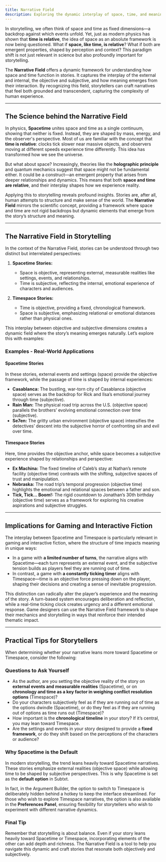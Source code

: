 ```yaml
---
title: Narrative Field
description: Exploring the dynamic interplay of space, time, and meaning in storytelling
---
```


In storytelling, we often think of space and time as fixed dimensions—a backdrop against which events unfold. Yet, just as modern physics has shown that **time is relative**, the idea of space as an absolute framework is now being questioned. What if **space, like time, is relative**? What if both are emergent properties, shaped by perception and context? This paradigm shift is not just relevant in science but also profoundly important for storytelling.

The **Narrative Field** offers a dynamic framework for understanding how space and time function in stories. It captures the interplay of the external and internal, the objective and subjective, and how meaning emerges from their interaction. By recognizing this field, storytellers can craft narratives that feel both grounded and transcendent, capturing the complexity of human experience.

---

## The Science behind the Narrative Field

In physics, **Spacetime** unites space and time as a single continuum, showing that neither is fixed. Instead, they are shaped by mass, energy, and the observer's perspective. Most of us are familiar with the concept that **time is relative**: clocks tick slower near massive objects, and observers moving at different speeds experience time differently. This idea has transformed how we see the universe.

But what about space? Increasingly, theories like the **holographic principle** and quantum mechanics suggest that space might not be fundamental either. It could be a construct—an emergent property that arises from deeper relationships and dynamics. This means that both **space and time are relative**, and their interplay shapes how we experience reality.

Applying this to storytelling reveals profound insights. Stories are, after all, human attempts to structure and make sense of the world. The **Narrative Field** mirrors the scientific concept, providing a framework where space and time are not rigid backdrops but dynamic elements that emerge from the story’s structure and meaning.

---

## The Narrative Field in Storytelling

In the context of the Narrative Field, stories can be understood through two distinct but interrelated perspectives:

1. **Spacetime Stories:**
   - Space is objective, representing external, measurable realities like settings, events, and relationships.
   - Time is subjective, reflecting the internal, emotional experience of characters and audiences.

2. **Timespace Stories:**
   - Time is objective, providing a fixed, chronological framework.
   - Space is subjective, emphasizing relational or emotional distances rather than physical ones.

This interplay between objective and subjective dimensions creates a dynamic field where the story’s meaning emerges naturally. Let’s explore this with examples:

### Examples - Real-World Applications

#### Spacetime Stories
In these stories, external events and settings (space) provide the objective framework, while the passage of time is shaped by internal experiences:
- **Casablanca:** The bustling, war-torn city of Casablanca (objective space) serves as the backdrop for Rick and Ilsa’s emotional journey through time (subjective).
- **Rain Man:** The physical road trip across the U.S. (objective space) parallels the brothers’ evolving emotional connection over time (subjective).
- **Se7en:** The gritty urban environment (objective space) intensifies the detectives’ descent into the subjective horror of confronting sin and evil over time.

#### Timespace Stories
Here, time provides the objective anchor, while space becomes a subjective experience shaped by relationships and perspective:
- **Ex Machina:** The fixed timeline of Caleb’s stay at Nathan’s remote facility (objective time) contrasts with the shifting, subjective spaces of trust and manipulation.
- **Nebraska:** The road trip’s temporal progression (objective time) highlights the emotional and relational spaces between a father and son.
- **Tick, Tick… Boom!:** The rigid countdown to Jonathan’s 30th birthday (objective time) serves as a framework for exploring his creative aspirations and subjective struggles.

---

## Implications for Gaming and Interactive Fiction

The interplay between Spacetime and Timespace is particularly relevant in gaming and interactive fiction, where the structure of time impacts meaning in unique ways:
- In a game with **a limited number of turns**, the narrative aligns with Spacetime—each turn represents an external event, and the subjective tension builds as players feel they are running out of time.
- In contrast, a game with **a constantly ticking timer** aligns with Timespace—time is an objective force pressing down on the player, shaping their decisions and creating a sense of inevitable progression.

This distinction can radically alter the player’s experience and the meaning of the story. A turn-based system encourages deliberation and reflection, while a real-time ticking clock creates urgency and a different emotional response. Game designers can use the Narrative Field framework to shape their mechanics and storytelling in ways that reinforce their intended thematic impact.

---

## Practical Tips for Storytellers

When determining whether your narrative leans more toward Spacetime or Timespace, consider the following:

### Questions to Ask Yourself
- As the author, are you setting the objective reality of the story on **external events and measurable realities** (Spacetime), or on **chronology and time as a key factor in weighing conflict resolution options** (Timespace)?
- Do your characters subjectively feel as if they are running out of time as the options dwindle (Spacetime), or do they feel as if they are running out of options as time runs out (Timespace)?
- How important is the **chronological timeline** in your story? If it’s central, you may lean toward Timespace.
- Are the settings and events in your story designed to provide a **fixed framework**, or do they shift based on the perceptions of the characters or audience?

### Why Spacetime is the Default
In modern storytelling, the trend leans heavily toward Spacetime narratives. These stories emphasize external realities (objective space) while allowing time to be shaped by subjective perspectives. This is why Spacetime is set as the **default option** in Subtxt.

In fact, in the Argument Builder, the option to switch to Timespace is deliberately hidden behind a hotkey to keep the interface streamlined. For those who wish to explore Timespace narratives, the option is also available in the **Preferences Panel**, ensuring flexibility for storytellers who wish to experiment with different narrative dynamics.

### Final Tip
Remember that storytelling is about balance. Even if your story leans heavily toward Spacetime or Timespace, incorporating elements of the other can add depth and richness. The Narrative Field is a tool to help you navigate this dynamic and craft stories that resonate both objectively and subjectively.